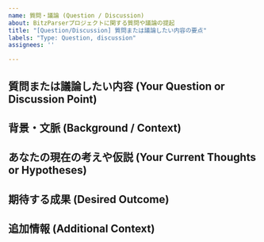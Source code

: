 ```yaml
---
name: 質問・議論 (Question / Discussion)
about: BitzParserプロジェクトに関する質問や議論の提起
title: "[Question/Discussion] 質問または議論したい内容の要点"
labels: "Type: Question, discussion"
assignees: ''

---
```


## 質問または議論したい内容 (Your Question or Discussion Point)
<!-- BitzParserプロジェクトに関して質問したいこと、または議論を開始したい具体的な内容を明確に記述してください。 -->
<!-- (Clearly state your question or the specific point you'd like to discuss regarding the BitzParser project.) -->

## 背景・文脈 (Background / Context)
<!-- (任意) その質問や議論に至った背景、関連する情報、現状の理解などを記述してください。これにより、他の人が状況を理解しやすくなります。 -->
<!-- (Optional: Provide any background information, relevant context, or your current understanding that led to this question or discussion. This helps others understand the situation.) -->

## あなたの現在の考えや仮説 (Your Current Thoughts or Hypotheses)
<!-- (任意) もし質問に対するあなた自身の考えや仮説、あるいは議論の方向性についてのアイデアがあれば記述してください。 -->
<!-- (Optional: If you have any initial thoughts, hypotheses regarding your question, or ideas on the direction of the discussion, please share them.) -->

## 期待する成果 (Desired Outcome)
<!-- (任意) この質問や議論を通じて、どのような情報や結論、決定が得られることを期待していますか？ -->
<!-- (Optional: What information, conclusion, or decision are you hoping to achieve through this question or discussion?) -->

## 追加情報 (Additional Context)
<!-- その他、関連する情報（参考資料、関連Issue、コードスニペットなど）があれば記述してください。 -->
<!-- (Add any other relevant context, reference materials, related issues, or code snippets here.) -->

